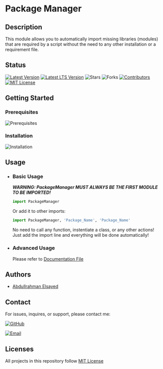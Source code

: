 # Package Manager

## Description
This module allows you to automatically import missing libraries (modules) that are required by a script without the need to any other installation or a requirement file.

## Status

[![Latest Version](https://img.shields.io/github/v/release/AbdullElsayed/SupportivePythonModules?color=crimson&include_prereleases&label=Latest%20Version)](https://github.com/AbdullElsayed/SupportivePythonModules/releases/tag/v1.0.0)
[![Latest LTS Version](https://img.shields.io/github/v/release/AbdullElsayed/SupportivePythonModules?color=red&label=Latest%20LTS%20Version)](https://github.com/AbdullElsayed/SupportivePythonModules/releases/tag/v1.0.0)
![Stars](https://img.shields.io/github/stars/AbdullElsayed/SupportivePythonModules?label=Stars)
![Forks](https://img.shields.io/github/forks/AbdullElsayed/SupportivePythonModules?label=Forks)
[![Contributors](https://img.shields.io/github/contributors/AbdullElsayed/SupportivePythonModules?label=Contributors)](https://github.com/AbdullElsayed/SupportivePythonModules/graphs/contributors)
[![MIT License](https://img.shields.io/github/license/AbdullElsayed/SupportivePythonModules?label=License)](https://github.com/AbdullElsayed/SupportivePythonModules/blob/main/LICENSE)

## Getting Started
### Prerequisites
![Prerequisites](https://img.shields.io/badge/Prerequisites-None-brightgreen)

### Installation
![Installation](https://img.shields.io/badge/Installation-Not_Required-brightgreen)

## Usage
- ### Basic Usage
    ***WARNING: PackageManager MUST ALWAYS BE THE FIRST MODULE TO BE IMPORTED!***

    ```Python
    import PackageManager
    ```
    Or add it to other imports:
    ```Python
    import PackageManager, 'Package_Name', 'Package_Name'
    ```
    No need to call any function, instentiate a class, or any other actions! Just add the import line and everything will be done automatically!

- ### Advanced Usage
    Please refer to [Documentation File]()

## Authors

- [Abdullrahman Elsayed](https://www.github.com/AbdullElsayed)

## Contact

For issues, inquires, or support, please contact me:

[![GitHub](https://img.shields.io/badge/GitHub-%40AbdullElsayed-black)](https://github.com/AbdullElsayed/)

[![Email](https://img.shields.io/badge/Email-abdull15199%40gmail.com-black)](mailto:abdull15199.gmail.com)

## Licenses

All projects in this repository follow [MIT License](https://github.com/AbdullElsayed/SupportivePythonModules/blob/main/LICENSE)

